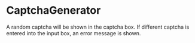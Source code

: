 # CaptchaGenerator
A random captcha will be shown in the captcha box. If different captcha is entered into the input box, an error message is shown.
